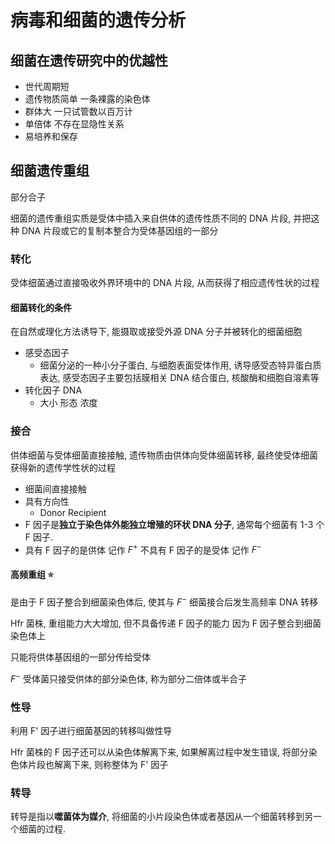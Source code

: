 # 病毒和细菌的遗传分析

## 细菌在遗传研究中的优越性

+ 世代周期短
+ 遗传物质简单  一条裸露的染色体
+ 群体大 一只试管数以百万计
+ 单倍体 不存在显隐性关系
+ 易培养和保存

## 细菌遗传重组

部分合子

细菌的遗传重组实质是受体中插入来自供体的遗传性质不同的 DNA 片段, 并把这种 DNA 片段或它的复制本整合为受体基因组的一部分

### 转化

受体细菌通过直接吸收外界环境中的 DNA 片段, 从而获得了相应遗传性状的过程

#### 细菌转化的条件

在自然或理化方法诱导下, 能摄取或接受外源 DNA 分子并被转化的细菌细胞

+ 感受态因子
  + 细菌分泌的一种小分子蛋白, 与细胞表面受体作用, 诱导感受态特异蛋白质表达, 感受态因子主要包括膜相关 DNA 结合蛋白, 核酸酶和细胞自溶素等
+ 转化因子 DNA
  + 大小 形态 浓度

### 接合

供体细菌与受体细菌直接接触, 遗传物质由供体向受体细菌转移, 最终使受体细菌获得新的遗传学性状的过程

+ 细菌间直接接触
+ 具有方向性
  + Donor Recipient
+ F 因子是**独立于染色体外能独立增殖的环状 DNA 分子**, 通常每个细菌有 1-3 个 F 因子.
+ 具有 F 因子的是供体 记作 $F^+$
  不具有 F 因子的是受体 记作 $F^-$

#### 高频重组 :star:

是由于 F 因子整合到细菌染色体后, 使其与 $F^-$ 细菌接合后发生高频率 DNA 转移

Hfr 菌株, 重组能力大大增加, 但不具备传递 F 因子的能力
因为 F 因子整合到细菌染色体上

只能将供体基因组的一部分传给受体

$F^-$ 受体菌只接受供体的部分染色体, 称为部分二倍体或半合子

### 性导

利用 F' 因子进行细菌基因的转移叫做性导

Hfr 菌株的 F 因子还可以从染色体解离下来, 如果解离过程中发生错误, 将部分染色体片段也解离下来, 则称整体为 F' 因子

### 转导

转导是指以**噬菌体为媒介**, 将细菌的小片段染色体或者基因从一个细菌转移到另一个细菌的过程.
